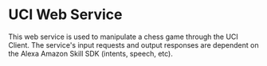 # UCI Web Service

This web service is used to manipulate a chess game through the UCI Client.  The service's input requests and output responses are dependent on the Alexa Amazon Skill SDK (intents, speech, etc).

